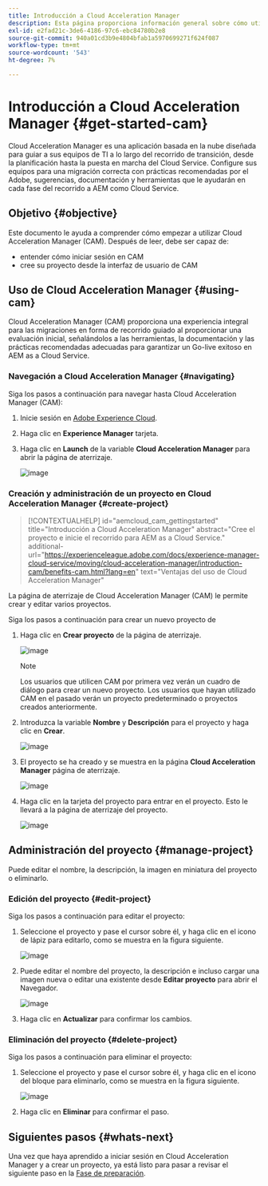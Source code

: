 ```yaml
---
title: Introducción a Cloud Acceleration Manager
description: Esta página proporciona información general sobre cómo utilizar y empezar a usar Cloud Acceleration Manager.
exl-id: e2fad21c-3de6-4186-97c6-ebc84780b2e8
source-git-commit: 940a01cd3b9e4804bfab1a5970699271f624f087
workflow-type: tm+mt
source-wordcount: '543'
ht-degree: 7%

---
```


# Introducción a Cloud Acceleration Manager {#get-started-cam}

Cloud Acceleration Manager es una aplicación basada en la nube diseñada para guiar a sus equipos de TI a lo largo del recorrido de transición, desde la planificación hasta la puesta en marcha del Cloud Service. Configure sus equipos para una migración correcta con prácticas recomendadas por el Adobe, sugerencias, documentación y herramientas que le ayudarán en cada fase del recorrido a AEM como Cloud Service.

## Objetivo {#objective}

Este documento le ayuda a comprender cómo empezar a utilizar Cloud Acceleration Manager (CAM). Después de leer, debe ser capaz de:

* entender cómo iniciar sesión en CAM
* cree su proyecto desde la interfaz de usuario de CAM

## Uso de Cloud Acceleration Manager {#using-cam}

Cloud Acceleration Manager (CAM) proporciona una experiencia integral para las migraciones en forma de recorrido guiado al proporcionar una evaluación inicial, señalándolos a las herramientas, la documentación y las prácticas recomendadas adecuadas para garantizar un Go-live exitoso en AEM as a Cloud Service.

### Navegación a Cloud Acceleration Manager {#navigating}

Siga los pasos a continuación para navegar hasta Cloud Acceleration Manager (CAM):

1. Inicie sesión en [Adobe Experience Cloud](https://experience.adobe.com).

1. Haga clic en **Experience Manager** tarjeta.

1. Haga clic en **Launch** de la variable **Cloud Acceleration Manager** para abrir la página de aterrizaje.

   ![image](/help/journey-migration/cloud-acceleration-manager/assets/cam-1.png)

### Creación y administración de un proyecto en Cloud Acceleration Manager {#create-project}

>[!CONTEXTUALHELP]
>id="aemcloud_cam_gettingstarted"
>title="Introducción a Cloud Acceleration Manager"
>abstract="Cree el proyecto e inicie el recorrido para AEM as a Cloud Service."
>additional-url="https://experienceleague.adobe.com/docs/experience-manager-cloud-service/moving/cloud-acceleration-manager/introduction-cam/benefits-cam.html?lang=en" text="Ventajas del uso de Cloud Acceleration Manager"

La página de aterrizaje de Cloud Acceleration Manager (CAM) le permite crear y editar varios proyectos.

Siga los pasos a continuación para crear un nuevo proyecto de 

1. Haga clic en **Crear proyecto** de la página de aterrizaje.

   ![image](/help/journey-migration/cloud-acceleration-manager/assets/cam-2.png)

   >[!NOTE]
   >Los usuarios que utilicen CAM por primera vez verán un cuadro de diálogo para crear un nuevo proyecto. Los usuarios que hayan utilizado CAM en el pasado verán un proyecto predeterminado o proyectos creados anteriormente.

1. Introduzca la variable **Nombre** y **Descripción** para el proyecto y haga clic en **Crear**.

   ![image](/help/journey-migration/cloud-acceleration-manager/assets/cam-3.png)

1. El proyecto se ha creado y se muestra en la página **Cloud Acceleration Manager** página de aterrizaje.

   ![image](/help/journey-migration/cloud-acceleration-manager/assets/cam-landing.png)

1. Haga clic en la tarjeta del proyecto para entrar en el proyecto. Esto le llevará a la página de aterrizaje del proyecto.

   ![image](/help/journey-migration/cloud-acceleration-manager/assets/cam-5.png)

## Administración del proyecto {#manage-project}

Puede editar el nombre, la descripción, la imagen en miniatura del proyecto o eliminarlo.

### Edición del proyecto {#edit-project}

Siga los pasos a continuación para editar el proyecto:

1. Seleccione el proyecto y pase el cursor sobre él, y haga clic en el icono de lápiz para editarlo, como se muestra en la figura siguiente.

   ![image](/help/journey-migration/cloud-acceleration-manager/assets/cam-4.png)

1. Puede editar el nombre del proyecto, la descripción e incluso cargar una imagen nueva o editar una existente desde **Editar proyecto** para abrir el Navegador.

   ![image](/help/journey-migration/cloud-acceleration-manager/assets/cam-edit.png)

1. Haga clic en **Actualizar** para confirmar los cambios.

### Eliminación del proyecto {#delete-project}

Siga los pasos a continuación para eliminar el proyecto:

1. Seleccione el proyecto y pase el cursor sobre él, y haga clic en el icono del bloque para eliminarlo, como se muestra en la figura siguiente.

   ![image](/help/journey-migration/cloud-acceleration-manager/assets/cam-4.png)

1. Haga clic en **Eliminar** para confirmar el paso.

## Siguientes pasos {#whats-next}

Una vez que haya aprendido a iniciar sesión en Cloud Acceleration Manager y a crear un proyecto, ya está listo para pasar a revisar el siguiente paso en la [Fase de preparación](https://experienceleague.adobe.com/docs/experience-manager-cloud-service/moving/cloud-acceleration-manager/using-cam/cam-readiness-phase.html?lang=en).
